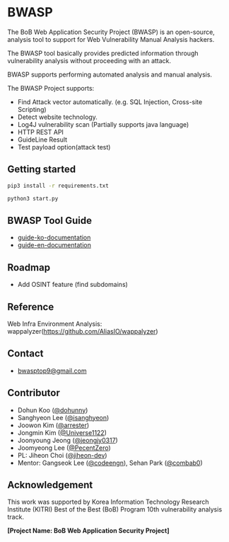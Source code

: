 # BWASP

The BoB Web Application Security Project (BWASP) is an open-source, analysis tool to support for Web Vulnerability Manual Analysis hackers.

The BWASP tool basically provides predicted information through vulnerability analysis without proceeding with an attack.

BWASP supports performing automated analysis and manual analysis.

The BWASP Project supports:
* Find Attack vector automatically.
(e.g. SQL Injection, Cross-site Scripting)
* Detect website technology.
* Log4J vulnerability scan (Partially supports java language)
* HTTP REST API
* GuideLine Result
* Test payload option(attack test)

## Getting started
```bash
pip3 install -r requirements.txt

python3 start.py
```

## BWASP Tool Guide
* [guide-ko-documentation](./GUIDE_ko.md)
* [guide-en-documentation](./GUIDE_en.md)

## Roadmap
* Add OSINT feature (find subdomains)

## Reference
Web Infra Environment Analysis: wappalyzer(https://github.com/AliasIO/wappalyzer)

## Contact
* bwasptop9@gmail.com

## Contributor
* Dohun Koo ([@dohunny](https://github.com/dohunny))
* Sanghyeon Lee ([@isanghyeon](https://github.com/isanghyeon))
* Joowon Kim ([@arrester](https://github.com/arrester))
* Jongmin Kim ([@Universe1122](https://github.com/Universe1122))
* Joonyoung Jeong ([@jeongjy0317](https://github.com/jeongjy0317))
* Joomyeong Lee ([@PecentZero](https://github.com/PecentZero))
* PL: Jiheon Choi ([@jiheon-dev](https://github.com/jiheon-dev))
* Mentor: Gangseok Lee ([@codeengn](https://github.com/codeengn)), Sehan Park ([@combab0](https://github.com/combab0))

## Acknowledgement
This work was supported by Korea Information Technology Research Institute (KITRI) Best of the Best (BoB) Program 10th vulnerability analysis track.

**[Project Name: BoB Web Application Security Project]**

